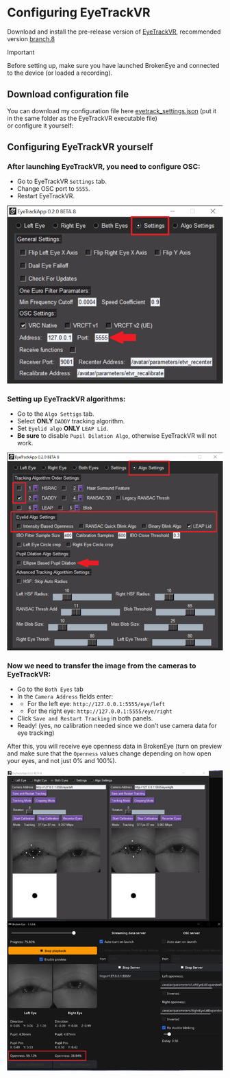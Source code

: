 # Configuring EyeTrackVR

Download and install the pre-release version of [EyeTrackVR](https://github.com/EyeTrackVR/EyeTrackVR/releases),
  recommended version [branch.8](https://github.com/EyeTrackVR/EyeTrackVR/releases/tag/v1.0.0-HSF-and-new-algos-feature-branch.8)

> [!IMPORTANT]
> Before setting up, make sure you have launched BrokenEye and connected to the device (or loaded a recording).

## Download configuration file

You can download my configuration file here 
[eyetrack_settings.json](https://raw.githubusercontent.com/ghostiam/BrokenEye/main/_assets/eyetrack_settings.json) (put it in the same folder as the EyeTrackVR executable file) \
or configure it yourself:

## Configuring EyeTrackVR yourself

### After launching EyeTrackVR, you need to configure OSC:

- Go to EyeTrackVR `Settings` tab.
- Change OSC port to `5555`.
- Restart EyeTrackVR.

![EyeTrackVR settings](_assets/etvr-settings.png)

### Setting up EyeTrackVR algorithms:

- Go to the `Algo Settigs` tab.
- Select **ONLY** `DADDY` tracking algorithm.
- Set `Eyelid algo` **ONLY** `LEAP Lid`.
- **Be sure** to disable `Pupil Dilation Algo`, otherwise EyeTrackVR will not work.

![EyeTrackVR algo settings](_assets/etvr-algo.png)

### Now we need to transfer the image from the cameras to EyeTrackVR:

- Go to the `Both Eyes` tab
- In the `Camera Address` fields enter:
-
    - For the left eye: `http://127.0.0.1:5555/eye/left`
-
    - For the right eye: `http://127.0.0.1:5555/eye/right`
- Click `Save and Restart Tracking` in both panels.
- Ready! (yes, no calibration needed since we don't use camera data for eye tracking)

After this, you will receive eye openness data in BrokenEye (turn on preview and make sure that the `Openness` values
change depending on how open your eyes, and not just 0% and 100%).

![Final result](_assets/full-setup.png)
